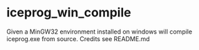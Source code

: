 # iceprog_win_compile
Given a MinGW32 environment installed on windows will compile iceprog.exe from source. Credits see README.md
